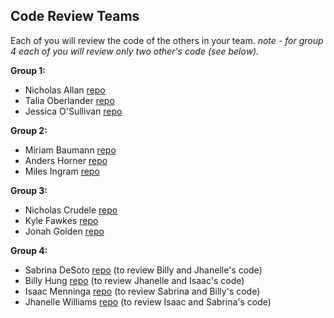 ## Code Review Teams

Each of you will review the code of the others in your team.
*note - for group 4 each of you will review only two other's code (see below).* 

**Group 1:**
* Nicholas Allan [repo]()
* Talia Oberlander [repo]()
* Jessica O'Sullivan [repo](https://github.com/jsully1/Final-Project)

**Group 2:**
* Miriam Baumann [repo](https://github.com/msbaumann/Final_Project_on_Marketing)
* Anders Horner [repo](https://github.com/anders1216/Final_Project)
* Miles Ingram [repo]()

**Group 3:**
* Nicholas Crudele [repo](https://github.com/nicoharacrudele/Final_Project)
* Kyle Fawkes [repo](https://github.com/kwfawkes/final_project)
* Jonah Golden [repo]()

**Group 4:**
* Sabrina DeSoto [repo](https://github.com/sabdesoto/Sab_Final_Project) (to review Billy and Jhanelle's code) 
* Billy Hung [repo]() (to review Jhanelle and Isaac's code)
* Isaac Menninga [repo]() (to review Sabrina and Billy's code)
* Jhanelle Williams [repo]() (to review Isaac and Sabrina's code)
